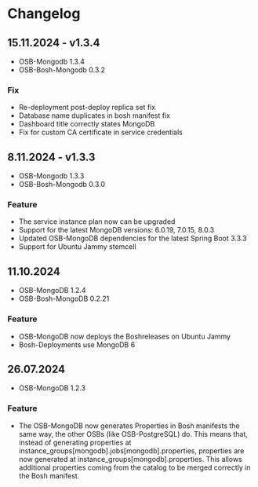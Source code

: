 # Changelog

## 15.11.2024 - v1.3.4
- OSB-Mongodb 1.3.4
- OSB-Bosh-Mongodb 0.3.2

### Fix
- Re-deployment post-deploy replica set fix
- Database name duplicates in bosh manifest fix
- Dashboard title correctly states MongoDB
- Fix for custom CA certificate in service credentials 

## 8.11.2024 - v1.3.3
- OSB-Mongodb 1.3.3
- OSB-Bosh-Mongodb 0.3.0

### Feature
- The service instance plan now can be upgraded
- Support for the latest MongoDB versions: 6.0.19, 7.0.15, 8.0.3
- Updated OSB-MongoDB dependencies for the latest Spring Boot 3.3.3
- Support for Ubuntu Jammy stemcell

## 11.10.2024
- OSB-MongoDB 1.2.4
- OSB-Bosh-MongoDB 0.2.21

### Feature
- OSB-MongoDB now deploys the Boshreleases on Ubuntu Jammy
- Bosh-Deployments use MongoDB 6

## 26.07.2024
- OSB-MongoDB 1.2.3

### Feature
- The OSB-MongoDB now generates Properties in Bosh manifests the same way, the other OSBs (like OSB-PostgreSQL) do. This means that, instead of generating properties at instance_groups[mongodb].jobs[mongodb].properties, properties are now generated at instance_groups[mongodb].properties. This allows additional properties coming from the catalog to be merged correctly in the Bosh manifest.
